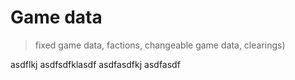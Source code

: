 # Game data
> fixed game data, factions, changeable game data, clearings)

asdflkj asdfsdfklasdf
asdfasdfkj
asdfasdf
